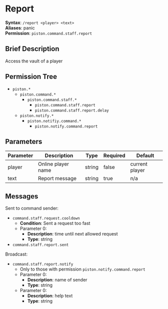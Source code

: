 # Report
**Syntax**: `/report <player> <text>` \
**Aliases**: panic \
**Permission**: `piston.command.staff.report`

## Brief Description
Access the vault of a player

## Permission Tree
- `piston.*`
  - `piston.command.*`
    - `piston.command.staff.*`
      - `piston.command.staff.report`
      - `piston.command.staff.report.delay`
  - `piston.notify.*`
    - `piston.notifiy.command.*`
      - `piston.notify.command.report`

## Parameters
| Parameter  | Description            | Type        | Required | Default            |
| ---------- | ---------------------- | ----------- | -------- | ------------------ |
| player     | Online player name     | string      | false    | current player     |
| text       | Report message         | string      | true     | n/a                |

## Messages
Sent to command sender:
* `command.staff.request.cooldown`
  * **Condition**: Sent a request too fast
  * Parameter 0: 
    * **Description**: time until next allowed request
    * **Type**: string 
* `command.staff.report.sent`

Broadcast:
* `command.staff.report.notify`
  * Only to those with permission `piston.notify.command.report`
  * Parameter 0: 
    * **Description**: name of sender
    * **Type**: string 
  * Parameter 0: 
    * **Description**: help text
    * **Type**: string 